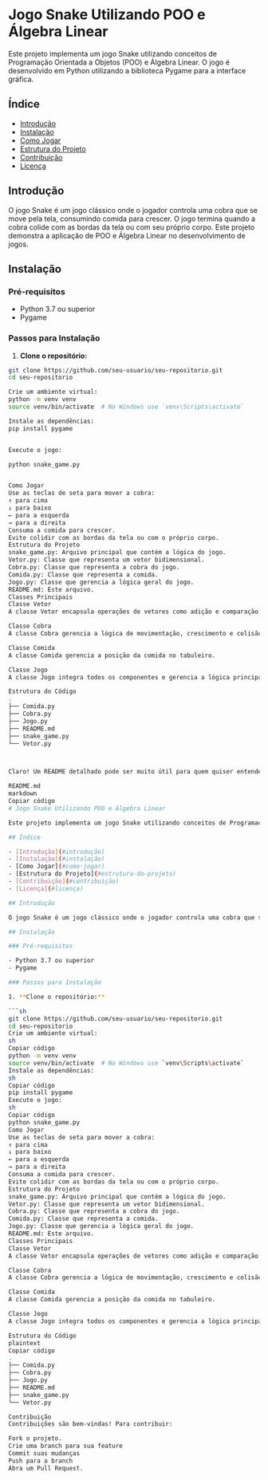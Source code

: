 # Jogo Snake Utilizando POO e Álgebra Linear

Este projeto implementa um jogo Snake utilizando conceitos de Programação Orientada a Objetos (POO) e Álgebra Linear. O jogo é desenvolvido em Python utilizando a biblioteca Pygame para a interface gráfica.

## Índice

- [Introdução](#introdução)
- [Instalação](#instalação)
- [Como Jogar](#como-jogar)
- [Estrutura do Projeto](#estrutura-do-projeto)
- [Contribuição](#contribuição)
- [Licença](#licença)

## Introdução

O jogo Snake é um jogo clássico onde o jogador controla uma cobra que se move pela tela, consumindo comida para crescer. O jogo termina quando a cobra colide com as bordas da tela ou com seu próprio corpo. Este projeto demonstra a aplicação de POO e Álgebra Linear no desenvolvimento de jogos.

## Instalação

### Pré-requisitos

- Python 3.7 ou superior
- Pygame

### Passos para Instalação

1. **Clone o repositório:**

```sh
git clone https://github.com/seu-usuario/seu-repositorio.git
cd seu-repositorio

Crie um ambiente virtual:
python -m venv venv
source venv/bin/activate  # No Windows use `venv\Scripts\activate`

Instale as dependências:
pip install pygame


Execute o jogo:

python snake_game.py


Como Jogar
Use as teclas de seta para mover a cobra:
↑ para cima
↓ para baixo
← para a esquerda
→ para a direita
Consuma a comida para crescer.
Evite colidir com as bordas da tela ou com o próprio corpo.
Estrutura do Projeto
snake_game.py: Arquivo principal que contém a lógica do jogo.
Vetor.py: Classe que representa um vetor bidimensional.
Cobra.py: Classe que representa a cobra do jogo.
Comida.py: Classe que representa a comida.
Jogo.py: Classe que gerencia a lógica geral do jogo.
README.md: Este arquivo.
Classes Principais
Classe Vetor
A classe Vetor encapsula operações de vetores como adição e comparação de igualdade, essenciais para movimentação e detecção de colisões.

Classe Cobra
A classe Cobra gerencia a lógica de movimentação, crescimento e colisão da cobra.

Classe Comida
A classe Comida gerencia a posição da comida no tabuleiro.

Classe Jogo
A classe Jogo integra todos os componentes e gerencia a lógica principal do jogo.

Estrutura do Código
.
├── Comida.py
├── Cobra.py
├── Jogo.py
├── README.md
├── snake_game.py
└── Vetor.py



Claro! Um README detalhado pode ser muito útil para quem quiser entender ou colaborar com o projeto. Vou criar um README.md que explica o projeto, como ele funciona, e como configurar o ambiente para rodá-lo.

README.md
markdown
Copiar código
# Jogo Snake Utilizando POO e Álgebra Linear

Este projeto implementa um jogo Snake utilizando conceitos de Programação Orientada a Objetos (POO) e Álgebra Linear. O jogo é desenvolvido em Python utilizando a biblioteca Pygame para a interface gráfica.

## Índice

- [Introdução](#introdução)
- [Instalação](#instalação)
- [Como Jogar](#como-jogar)
- [Estrutura do Projeto](#estrutura-do-projeto)
- [Contribuição](#contribuição)
- [Licença](#licença)

## Introdução

O jogo Snake é um jogo clássico onde o jogador controla uma cobra que se move pela tela, consumindo comida para crescer. O jogo termina quando a cobra colide com as bordas da tela ou com seu próprio corpo. Este projeto demonstra a aplicação de POO e Álgebra Linear no desenvolvimento de jogos.

## Instalação

### Pré-requisitos

- Python 3.7 ou superior
- Pygame

### Passos para Instalação

1. **Clone o repositório:**

```sh
git clone https://github.com/seu-usuario/seu-repositorio.git
cd seu-repositorio
Crie um ambiente virtual:
sh
Copiar código
python -m venv venv
source venv/bin/activate  # No Windows use `venv\Scripts\activate`
Instale as dependências:
sh
Copiar código
pip install pygame
Execute o jogo:
sh
Copiar código
python snake_game.py
Como Jogar
Use as teclas de seta para mover a cobra:
↑ para cima
↓ para baixo
← para a esquerda
→ para a direita
Consuma a comida para crescer.
Evite colidir com as bordas da tela ou com o próprio corpo.
Estrutura do Projeto
snake_game.py: Arquivo principal que contém a lógica do jogo.
Vetor.py: Classe que representa um vetor bidimensional.
Cobra.py: Classe que representa a cobra do jogo.
Comida.py: Classe que representa a comida.
Jogo.py: Classe que gerencia a lógica geral do jogo.
README.md: Este arquivo.
Classes Principais
Classe Vetor
A classe Vetor encapsula operações de vetores como adição e comparação de igualdade, essenciais para movimentação e detecção de colisões.

Classe Cobra
A classe Cobra gerencia a lógica de movimentação, crescimento e colisão da cobra.

Classe Comida
A classe Comida gerencia a posição da comida no tabuleiro.

Classe Jogo
A classe Jogo integra todos os componentes e gerencia a lógica principal do jogo.

Estrutura do Código
plaintext
Copiar código
.
├── Comida.py
├── Cobra.py
├── Jogo.py
├── README.md
├── snake_game.py
└── Vetor.py

Contribuição
Contribuições são bem-vindas! Para contribuir:

Fork o projeto.
Crie uma branch para sua feature
Commit suas mudanças 
Push para a branch 
Abra um Pull Request.

